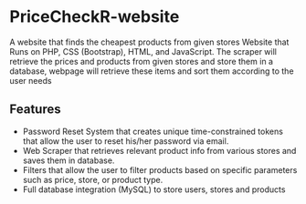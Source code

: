 # PriceCheckR-website
A website that finds the cheapest products from given stores
Website that Runs on PHP, CSS (Bootstrap), HTML, and JavaScript.
The scraper will retrieve the prices and products from given stores and store them in a database, webpage will retrieve these items and sort them according to the user needs
## Features
* Password Reset System that creates unique time-constrained tokens that allow the user to reset his/her password via email.
* Web Scraper that retrieves relevant product info from various stores and saves them in database.
* Filters that allow the user to filter products based on specific parameters such as price, store, or product type.
* Full database integration (MySQL) to store users, stores and products

